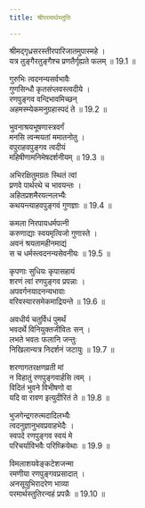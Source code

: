 ```yaml
---
title: श्रीपरमार्थस्तुतिः

---
```

श्रीमद्गृध्रसरस्तीरपारिजातमुपास्महे ।  
यत्र तुङ्गैरतुङ्गैश्च प्रणतैर्गृह्यते फलम् ॥ 19.1 ॥

गुरुभिः त्वदनन्यसर्वभावैः  
गुणसिन्धौ कृतसंप्लवस्त्वदीये ।  
रणपुङ्गव वन्दिभावमिच्छन्  
अहमस्म्येकमनुग्रहास्पदं ते ॥ 19.2 ॥

भुवनाश्रयभूषणास्त्रवर्गं  
मनसि त्वन्मयतां ममातनोतु ।  
वपुराहवपुङ्गव त्वदीयं  
महिषीणामनिमेषदर्शनीयम् ॥ 19.3 ॥

अभिरक्षितुमग्रतः स्थितं त्वां  
प्रणवे पार्थरथे च भावयन्तः ।  
अहितप्रशमैरयत्नलभ्यैः  
कथयन्त्याहवपुङ्गवं गुणज्ञाः ॥ 19.4 ॥

कमला निरपायधर्मपत्नी  
करुणाद्याः स्वयमृत्विजो गुणास्ते ।  
अवनं श्रयतामहीनमाद्यं  
स च धर्मस्त्वदनन्यसेवनीयः ॥ 19.5 ॥

कृपणाः सुधियः कृपासहायं  
शरणं त्वां रणपुङ्गव प्रपन्नाः ।  
अपवर्गनयादनन्यभावाः  
वरिवस्यारसमेकमाद्रियन्ते ॥ 19.6 ॥

अवधीर्य चतुर्विधं पुमर्थं  
भवदर्थे विनियुक्तजीवितः सन् ।  
लभते भवतः फलानि जन्तुः  
निखिलान्यत्र निदर्शनं जटायुः ॥ 19.7 ॥

शरणागतरक्षणव्रती मां  
न विहातुं रणपुङ्गवार्हसि त्वम् ।  
विदितं भुवने विभीषणो वा  
यदि वा रावण इत्युदीरितं ते ॥ 19.8 ॥

भुजगेन्द्रगरुत्मदादिलभ्यैः  
त्वदनुज्ञानुभवप्रवाहभेदैः ।  
स्वपदे रणपुङ्गव स्वयं मे  
परिचर्याविभवैः परिष्क्रियेथाः ॥ 19.9 ॥

विमलाशयवेङ्कटेशजन्मा  
रमणीया रणपुङ्गवप्रसादात् ।  
अनसूयुभिरादरेण भाव्या  
परमार्थस्तुतिरन्वहं प्रपन्नैः ॥ 19.10 ॥
